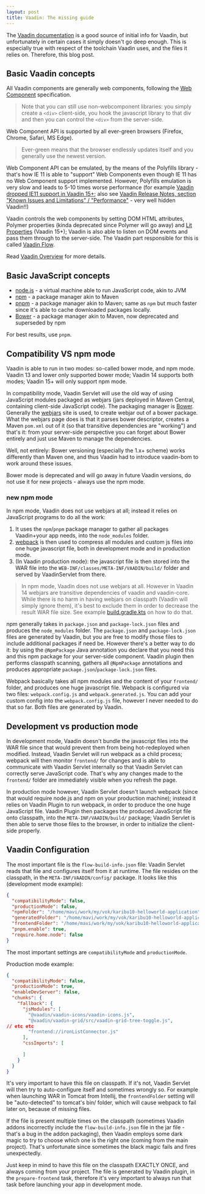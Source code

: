 ```yaml
---
layout: post
title: Vaadin: The missing guide
---
```


The [Vaadin documentation](https://vaadin.com/docs/v14/flow/Overview.html)
is a good source of initial info for Vaadin, but unfortunately in certain cases
it simply doesn't go deep enough. This is especially true with respect
of the toolchain Vaadin uses, and the files it relies on. Therefore, this blog post.

## Basic Vaadin concepts

All Vaadin components are generally web components, following the
[Web Component](https://www.webcomponents.org/introduction) specification.

> Note that you can still use non-webcomponent libraries: you simply create a `<div>`
> client-side, you hook the javascript library to that div and then you can control the
> `<div>` from the server-side.

Web Component API is supported by all ever-green browsers (Firefox, Chrome, Safari, MS Edge).

> Ever-green means that the browser endlessly updates itself and you generally
> use the newest version.

Web Component API can be emulated, by the means of the Polyfills library - that's how
IE 11 is able to "support" Web Components even though IE 11 has no Web Component support implemented.
However, Polyfills emulation is very slow and leads to 5-10 times worse performance
(for example [Vaadin dropped IE11 support in Vaadin 15+](https://vaadin.com/blog/vaadin-14-is-the-last-major-version-to-support-ie11);
also see
[Vaadin Release Notes, section "Known Issues and Limitations" / "Performance"](https://github.com/vaadin/platform/releases/tag/14.2.1) - very well hidden Vaadin!!)

Vaadin controls the web components by setting DOM HTML attributes, Polymer properties (kinda deprecated since Polymer will go away)
and [Lit Properties](https://lit-element.polymer-project.org/guide/properties) (Vaadin 15+);
Vaadin is also able to listen on DOM events and pass them through to the server-side. The
Vaadin part responsible for this is called [Vaadin Flow](https://github.com/vaadin/flow/).

Read [Vaadin Overview](https://vaadin.com/docs/v14/flow/introduction/introduction-overview.html) for more details.

## Basic JavaScript concepts

* [node.js](https://nodejs.org/en/) - a virtual machine able to run JavaScript code, akin to JVM
* [npm](https://www.npmjs.com/) - a package manager akin to Maven
* [pnpm](https://pnpm.js.org/) - a package manager akin to Maven; same as `npm` but much faster since it's able
  to cache downloaded packages locally.
* [Bower](https://bower.io/) - a package manager akin to Maven, now deprecated and superseded by npm

For best results, use `pnpm`.

## Compatibility VS npm mode

Vaadin is able to run in two modes: so-called bower mode, and npm mode. Vaadin 13 and lower
only supported bower mode; Vaadin 14 supports both modes; Vaadin 15+ will only support npm mode.

In compatibility mode, Vaadin Servlet will use the old way of using
JavaScript modules packaged as webjars (jars deployed in Maven Central, containing client-side JavaScript code).
The packaging manager is [Bower](https://bower.io/). Generally the [webjars](https://www.webjars.org/)
site is used, to create webjar out of a bower package. What the webjars page does
is that it parses bower descriptor, creates a Maven `pom.xml` out of it (so that
transitive dependencies are "working") and that's it: from your server-side perspective
you can forget about Bower entirely and just use Maven to manage the dependencies.

Well, not entirely: Bower versioning (especially the 1.x+ scheme) works differently
than Maven one, and thus Vaadin had to introduce vaadin-bom to work around these issues.

Bower mode is deprecated and will go away in future Vaadin versions, do not use it for
new projects - always use the npm mode.

### new npm mode

In npm mode, Vaadin does not use webjars at all; instead it relies on JavaScript programs
to do all the work:

1. It uses the `npm`/`pnpm` package manager to gather all packages Vaadin+your app needs,
   into the `node_modules` folder.
2. [webpack](https://webpack.js.org/) is then used to compress all modules and custom js files into one
   huge javascript file, both in development mode and in production mode.
3. (In Vaadin production mode): the javascript file is then stored into the WAR file
   into the `WEB-INF/classes/META-INF/VAADIN/build/` folder and served by VaadinServlet
   from there.

> In npm mode, Vaadin does not use webjars at all. However in Vaadin 14 webjars
> are transitive dependencies of vaadin and vaadin-core. While there is no harm
> in having webjars on classpath (Vaadin will simply ignore them), it's best to
> exclude them in order to decrease the result WAR file size. See
> example [build.gradle.kts](https://github.com/mvysny/karibu10-helloworld-application/blob/master/build.gradle.kts)
> on how to do that.

npm generally takes in `package.json` and `package-lock.json` files and produces the `node_modules` folder.
The `package.json` and `package-lock.json` files are generated by Vaadin, but you
are free to modify those files to include additional packages if need be. However
there's a better way to do it: by using the `@NpmPackage` Java annotation you declare
that you need this and this npm package for your server-side component. Vaadin plugin
then performs classpath scanning, gathers all `@NpmPackage` annotations and produces
appropriate `package.json`/`package-lock.json` files.

Webpack basically takes all npm modules and the content of your `frontend/` folder,
and produces one huge javascript file. Webpack is configured via two files:
`webpack.config.js` and `webpack.generated.js`. You can add your custom config into the
`webpack.config.js` file, however I never needed to do that so far. Both files
are generated by Vaadin.

## Development vs production mode

In development mode, Vaadin doesn't bundle the javascript files into the WAR file since
that would prevent them from being hot-redeployed when modified. Instead,
Vaadin Servlet will run webpack as a child process; webpack will then monitor
`frontend/` for changes and is able to communicate with Vaadin Servlet internally
so that Vaadin Servlet can correctly serve JavaScript code. That's why any changes
made to the `frontend/` folder are immediately visible when you refresh the page.

In production mode however, Vaadin Servlet doesn't launch webpack (since that would
require node.js and npm on your production machine); instead it relies on Vaadin Plugin
to run webpack, in order to produce the one huge JavaScript file. Vaadin Plugin
then packages the produced JavaScript file onto classpath, into the `META-INF/VAADIN/build/` package;
Vaadin Servlet is then able to serve those files to the browser, in order to
initialize the client-side properly.

## Vaadin Configuration

The most important file is the `flow-build-info.json` file: Vaadin Servlet
reads that file and configures itself from it at runtime.
The file resides on the classpath, in the
`META-INF/VAADIN/config/` package. It looks like this (development mode example):

```json
{
  "compatibilityMode": false,
  "productionMode": false,
  "npmFolder": "/home/mavi/work/my/vok/karibu10-helloworld-application",
  "generatedFolder": "/home/mavi/work/my/vok/karibu10-helloworld-application/target/frontend",
  "frontendFolder": "/home/mavi/work/my/vok/karibu10-helloworld-application/frontend",
  "pnpm.enable": true,
  "require.home.node": false
}
```

The most important settings are `compatibilityMode` and `productionMode`.

Production mode example:
```json
{
  "compatibilityMode": false,
  "productionMode": true,
  "enableDevServer": false,
  "chunks": {
    "fallback": {
      "jsModules": [
        "@vaadin/vaadin-icons/vaadin-icons.js",
        "@vaadin/vaadin-grid/src/vaadin-grid-tree-toggle.js",
// etc etc
        "frontend://ironListConnector.js"
      ],
      "cssImports": [
        
      ]
    }
  }
}
```

It's very important to have this file on classpath. If it's not, Vaadin Servlet
will then try to auto-configure itself and sometimes wrongly so. For example when launching
WAR in Tomcat from Intellij, the `frontendFolder` setting will be "auto-detected"
to tomcat's bin/ folder, which will cause webpack to fail later on, because of missing files.

If the file is present multiple times on the classpath (sometimes Vaadin addons
incorrectly include the `flow-build-info.json` file in the jar file - that's a bug in the addon packaging),
then Vaadin employs some dark magic to try to choose which one is the right one (coming
from the main project). That's unfortunate since sometimes the black magic fails and
fires unexpectedly.

Just keep in mind to have this file on the classpath EXACTLY ONCE, and always coming
from your project. The file is generated by Vaadin plugin, in the `prepare-frontend` task,
therefore it's very important to always run that task before launching your app in development mode.
